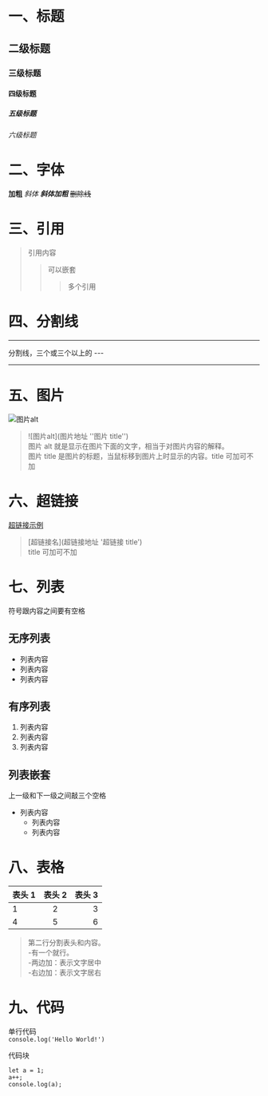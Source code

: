 # 一、标题

## 二级标题

### 三级标题

#### 四级标题

##### 五级标题

###### 六级标题

# 二、字体

**加粗** _斜体_ **_斜体加粗_** ~~删除线~~

# 三、引用

> 引用内容
>
> > 可以嵌套
> >
> > > 多个引用

# 四、分割线

---

分割线，三个或三个以上的 ---

---

# 五、图片

![图片alt](https://avatars.githubusercontent.com/u/40787334?v=4 '图片title')

> ![图片alt]\(图片地址 ''图片 title'')  
>  图片 alt 就是显示在图片下面的文字，相当于对图片内容的解释。  
>  图片 title 是图片的标题，当鼠标移到图片上时显示的内容。title 可加可不加

# 六、超链接

[超链接示例](https://github.com/xjhAlter/Study2022 'title')

> [超链接名]\(超链接地址 '超链接 title')  
> title 可加可不加

# 七、列表

符号跟内容之间要有空格

## 无序列表

-   列表内容
-   列表内容
-   列表内容

## 有序列表

1. 列表内容
2. 列表内容
3. 列表内容

## 列表嵌套

上一级和下一级之间敲三个空格

-   列表内容
    -   列表内容
    -   列表内容

# 八、表格

| 表头 1 | 表头 2 | 表头 3 |
| ------ | :----: | -----: |
| 1      |   2    |      3 |
| 4      |   5    |      6 |

> 第二行分割表头和内容。  
> \-有一个就行。  
> -两边加：表示文字居中  
> -右边加：表示文字居右

# 九、代码

单行代码  
`console.log('Hello World!')`

代码块

```
let a = 1;
a++;
console.log(a);
```
